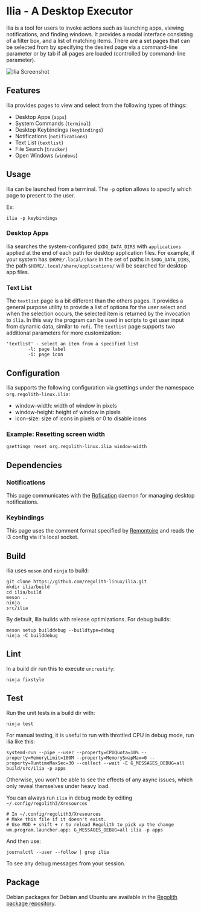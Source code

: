 # Ilia - A Desktop Executor

Ilia is a tool for users to invoke actions such as launching apps, viewing notifications, and finding windows.
It provides a modal interface consisting of a filter box, and a list of matching items.
There are a set pages that can be selected from by specifying the desired page via a command-line parameter or by tab if all pages are loaded (controlled by command-line parameter).

![Ilia Screenshot](https://raw.githubusercontent.com/regolith-linux/ilia/refs/heads/main/screenshot.png)

## Features

Ilia provides pages to view and select from the following types of things:

- Desktop Apps (`apps`)
- System Commands (`terminal`)
- Desktop Keybindings (`keybindings`)
- Notifications (`notifications`)
- Text List (`textlist`)
- File Search (`tracker`)
- Open Windows (`windows`)

## Usage

Ilia can be launched from a terminal. The `-p` option allows to specify which page to present to the user.

Ex:

```
ilia -p keybindings
```

### Desktop Apps

Ilia searches the system-configured `$XDG_DATA_DIRS` with `applications` applied at the end of each path for desktop application files.
For example, if your system has `$HOME/.local/share` in the set of paths in `$XDG_DATA_DIRS`, the path `$HOME/.local/share/applications/` will be searched for desktop app files.

### Text List

The `textlist` page is a bit different than the others pages.
It provides a general purpose utility to provide a list of options for the user select and when the selection occurs, the selected item is returned by the invocation to `ilia`.
In this way the program can be used in scripts to get user input from dynamic data, similar to `rofi`.
The `textlist` page supports two additional parameters for more customization:

```
'textlist' - select an item from a specified list
        -l: page label
        -i: page icon
```

## Configuration

Ilia supports the following configuration via gsettings under the namespace `org.regolith-linux.ilia`:

- window-width: width of window in pixels
- window-height: height of window in pixels
- icon-size: size of icons in pixels or 0 to disable icons

### Example: Resetting screen width

```
gsettings reset org.regolith-linux.ilia window-width
```

## Dependencies

### Notifications

This page communicates with the [Rofication](https://github.com/regolith-linux/regolith-rofication) daemon for managing desktop notifications.

### Keybindings

This page uses the comment format specified by [Remontoire](https://github.com/regolith-linux/remontoire) and reads the i3 config via it's local socket.

## Build

Ilia uses `meson` and `ninja` to build:

```shell
git clone https://github.com/regolith-linux/ilia.git
mkdir ilia/build
cd ilia/build
meson ..
ninja
src/ilia
```

By default, Ilia builds with release optimizations. For debug builds:

```shell
meson setup builddebug --buildtype=debug
ninja -C builddebug
```

## Lint

In a build dir run this to execute `uncrustify`:

    ninja fixstyle

## Test

Run the unit tests in a build dir with:

    ninja test

For manual testing, it is useful to run with throttled CPU in debug mode, run ilia like this:

    systemd-run --pipe --user --property=CPUQuota=10% --property=MemoryLimit=100M --property=MemorySwapMax=0 --property=RuntimeMaxSec=30 --collect --wait -E G_MESSAGES_DEBUG=all build/src/ilia -p apps

Otherwise, you won't be able to see the effects of any async issues, which only reveal themselves under heavy load.

You can always run `ilia` in debug mode by editing `~/.config/regolith3/Xresources`

    # In ~/.config/regolith3/Xresources
    # Make this file if it doesn't exist.
    # Use MOD + shift + r to reload Regolith to pick up the change
    wm.program.launcher.app: G_MESSAGES_DEBUG=all ilia -p apps

And then use:

    journalctl --user --follow | grep ilia

To see any debug messages from your session.

## Package

Debian packages for Debian and Ubuntu are available in the [Regolith package repository](https://github.com/regolith-linux/voulage).
